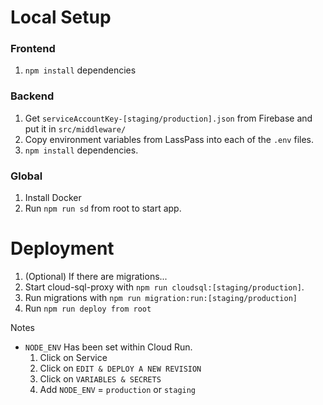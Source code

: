 # Local Setup

### Frontend

1. `npm install` dependencies

### Backend

1. Get `serviceAccountKey-[staging/production].json` from Firebase and put it in `src/middleware/` 
2. Copy environment variables from LassPass into each of the `.env` files.
3. `npm install` dependencies.

### Global

1. Install Docker
2. Run `npm run sd` from root to start app.

# Deployment

1. (Optional) If there are migrations...
  1. Start cloud-sql-proxy with `npm run cloudsql:[staging/production]`.
  2. Run migrations with `npm run migration:run:[staging/production]` 
2. Run `npm run deploy from root`

Notes

- `NODE_ENV` Has been set within Cloud Run.
  1. Click on Service
  2. Click on `EDIT & DEPLOY A NEW REVISION`
  3. Click on `VARIABLES & SECRETS`
  4. Add `NODE_ENV` = `production` or `staging`